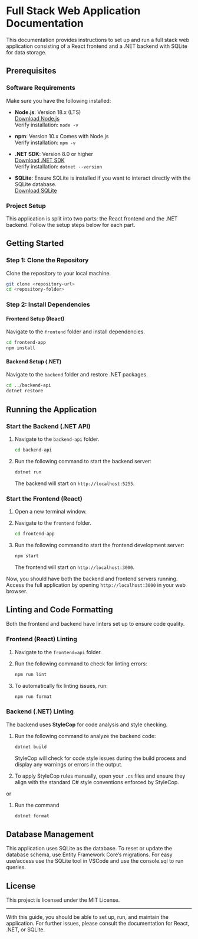 # Full Stack Web Application Documentation

This documentation provides instructions to set up and run a full stack web application consisting of a React frontend and a .NET backend with SQLite for data storage.

## Prerequisites

### Software Requirements

Make sure you have the following installed:

- **Node.js**: Version 18.x (LTS)  
  [Download Node.js](https://nodejs.org/)  
  Verify installation: `node -v`

- **npm**: Version 10.x Comes with Node.js  
  Verify installation: `npm -v`

- **.NET SDK**: Version 8.0 or higher  
  [Download .NET SDK](https://dotnet.microsoft.com/download/dotnet)  
  Verify installation: `dotnet --version`

- **SQLite**: Ensure SQLite is installed if you want to interact directly with the SQLite database.  
  [Download SQLite](https://www.sqlite.org/download.html)

### Project Setup

This application is split into two parts: the React frontend and the .NET backend. Follow the setup steps below for each part.

## Getting Started

### Step 1: Clone the Repository

Clone the repository to your local machine.

```bash
git clone <repository-url>
cd <repository-folder>
```

### Step 2: Install Dependencies

#### Frontend Setup (React)

Navigate to the `frontend` folder and install dependencies.

```bash
cd frontend-app
npm install
```

#### Backend Setup (.NET)

Navigate to the `backend` folder and restore .NET packages.

```bash
cd ../backend-api
dotnet restore
```

## Running the Application

### Start the Backend (.NET API)

1. Navigate to the `backend-api` folder.

   ```bash
   cd backend-api
   ```

2. Run the following command to start the backend server:

   ```bash
   dotnet run
   ```

   The backend will start on `http://localhost:5255`.

### Start the Frontend (React)

1. Open a new terminal window.
2. Navigate to the `frontend` folder.

   ```bash
   cd frontend-app
   ```

3. Run the following command to start the frontend development server:

   ```bash
   npm start
   ```

   The frontend will start on `http://localhost:3000`.

Now, you should have both the backend and frontend servers running. Access the full application by opening `http://localhost:3000` in your web browser.

## Linting and Code Formatting

Both the frontend and backend have linters set up to ensure code quality.

### Frontend (React) Linting

1. Navigate to the `frontend=api` folder.
2. Run the following command to check for linting errors:

   ```bash
   npm run lint
   ```

3. To automatically fix linting issues, run:

   ```bash
   npm run format
   ```

### Backend (.NET) Linting

The backend uses **StyleCop** for code analysis and style checking.

1. Run the following command to analyze the backend code:

   ```bash
   dotnet build
   ```

   StyleCop will check for code style issues during the build process and display any warnings or errors in the output.

2. To apply StyleCop rules manually, open your `.cs` files and ensure they align with the standard C# style conventions enforced by StyleCop.

or

1. Run the command
   ```bash
   dotnet format
   ```

## Database Management

This application uses SQLite as the database. To reset or update the database schema, use Entity Framework Core’s migrations.
For easy use/access use the SQLite tool in VSCode and use the console.sql to run queries.

## License

This project is licensed under the MIT License.

---

With this guide, you should be able to set up, run, and maintain the application. For further issues, please consult the documentation for React, .NET, or SQLite.
